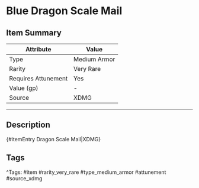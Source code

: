 # Blue Dragon Scale Mail

## Item Summary

| Attribute            | Value                        |
|----------------------|------------------------------|
| Type                 | Medium Armor |
| Rarity               | Very Rare             |
| Requires Attunement  | Yes                |
| Value (gp)           | -    |
| Source               | XDMG |

---

## Description

{#itemEntry Dragon Scale Mail|XDMG}

## Tags

^Tags: #item #rarity_very_rare #type_medium_armor #attunement #source_xdmg